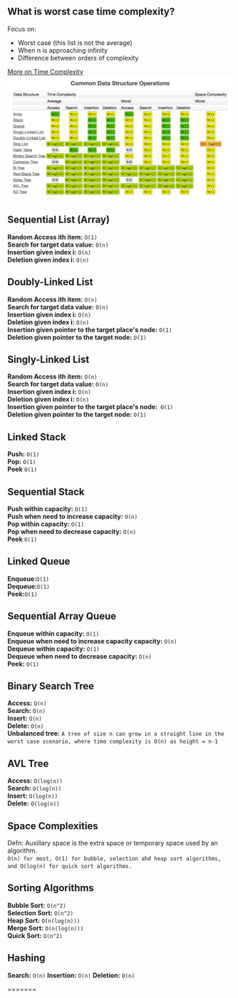 ## What is worst case time complexity? 
Focus on:
- Worst case (this list is not the average)
- When n is approaching infinity 
- Difference between orders of complexity<br/>

[More on Time Complexity](timecomplex.md)
![General Time Complexity](images/general-time-complexities.png)

## Sequential List (Array)
**Random Access ith item:** `O(1)`<br/>
**Search for target data value:** `O(n)`<br/>
**Insertion given index i:** `O(n)`<br/>
**Deletion given index i:** `O(n)`<br/>

## Doubly-Linked List
**Random Access ith item:** `O(n)`<br/>
**Search for target data value:** `O(n)`<br/>
**Insertion given index i:** `O(n)`<br/>
**Deletion given index i:** `O(n)`<br/>
**Insertion given pointer to the target place's node:** `O(1)`<br/>
**Deletion given pointer to the target node:** `O(1)`<br/>

## Singly-Linked List
**Random Access ith item:** `O(n)`<br/>
**Search for target data value:** `O(n)`<br/>
**Insertion given index i:** `O(n)`<br/>
**Deletion given index i:** `O(n)`<br/>
**Insertion given pointer to the target place's node:**` O(1)` <br/>
**Deletion given pointer to the target node:** `O(1)`<br/>

## Linked Stack 
**Push:** `O(1)`<br/>
**Pop:** `O(1)`<br/>
**Peek** `O(1)`<br/>

## Sequential Stack 
**Push within capacity:** `O(1)`<br/>
**Push when need to increase capacity:** `O(n)`<br/>
**Pop within capacity:** `O(1)`<br/>
**Pop when need to decrease capacity:** `O(n)`<br/>
**Peek** `O(1)`<br/>

## Linked Queue 
**Enqueue:**`O(1)`<br/>
**Dequeue:**`O(1)`<br/>
**Peek:**`O(1)`<br/>

## Sequential Array Queue 
**Enqueue within capacity:** `O(1)`<br/>
**Enqueue when need to increase capacity capacity:** `O(n)`<br/>
**Dequeue within capacity:** `O(1)`<br/>
**Dequeue when need to decrease capacity:** `O(n)`<br/>
**Peek:** `O(1)`<br/>

## Binary Search Tree
**Access:** `O(n)`<br/>
**Search:** `O(n)`<br/>
**Insert:** `O(n)`<br/>
**Delete:** `O(n)`<br/>
**Unbalanced tree:** `A tree of size n can grow in a straight line in the worst case scenario, where time complexity is O(n) as height = n-1`<br/>

## AVL Tree 
**Access:** `O(log(n))`<br/>
**Search:** `O(log(n))`<br/>
**Insert:** `O(log(n))`<br/>
**Delete:** `O(log(n))`<br/>

## Space Complexities 
Defn: Auxillary space is the extra space or temporary space used by an algorithm.<br/>
`O(n) for most, O(1) for bubble, selection ahd heap sort algorithms, and O(log(n) for quick sort algorithms.`

## Sorting Algorithms
**Bubble Sort:** `O(n^2)`<br/> 
**Selection Sort:** `O(n^2)`<br/> 
**Heap Sort:** `O(n(log(n)))`<br/> 
**Merge Sort:** `O(n(log(n)))`<br/> 
**Quick Sort:** `O(n^2)`<br/> 

## Hashing 
**Search:** `O(n)`
**Insertion:** `O(n)`
**Deletion:** `O(n)` 

=======



